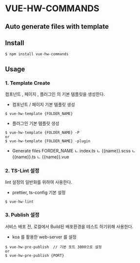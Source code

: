 # VUE-HW-COMMANDS

## Auto generate files with template

## Install

```
$ npm install vue-hw-commands
```

## Usage

### 1. Template Create

컴포넌트 , 페이지 , 플러그인 의 기본 템플릿을 생성한다.

- 컴포넌트 / 페이지 기본 템플릿 생성

```
$ vue-hw-template {FOLDER_NAME}
```

- 플러그인 기본 템플릿 생성

```
$ vue-hw-template {FOLDER_NAME} -P
or
$ vue-hw-template {FOLDER_NAME} -plugin
```

- Generate files
  FORDER_NAME
  ㄴ index.ts
  ㄴ {{name}}.scss
  ㄴ {{name}}.ts
  ㄴ {{name}}.vue

### 2. TS-Lint 설정

lint 설정의 일반화를 위하여 사용한다.

- prettier, ts-config 기본 설정

```
$ vue-hw-lint
```

### 3. Publish 설정

서비스 배포 전, 로컬에서 Build된 배포환경을 테스트 하기위해 사용한다.

- koa 를 활용한 web-server 를 설정

```
$ vue-hw-pre-publish  // 기본 포트 3000으로 설정
or
$ vue-hw-pre-publish {PORT}
```
